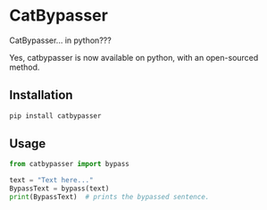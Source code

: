 # CatBypasser

CatBypasser... in python???

Yes, catbypasser is now available on python, with an open-sourced method.

## Installation

```bash
pip install catbypasser
```

## Usage

```python
from catbypasser import bypass

text = "Text here..."
BypassText = bypass(text)
print(BypassText)  # prints the bypassed sentence.
```
